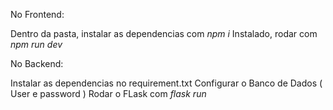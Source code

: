 No Frontend:

Dentro da pasta, instalar as dependencias com *npm i*
Instalado, rodar com *npm run dev*

No Backend:

Instalar as dependencias no requirement.txt
Configurar o Banco de Dados ( User e password )
Rodar o FLask com *flask run*